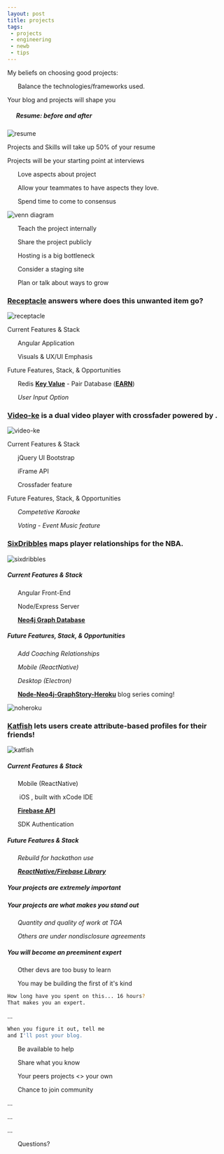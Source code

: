 ```yaml
---
layout: post
title: projects
tags:
 - projects
 - engineering
 - newb
 - tips
---
```


My beliefs on choosing good projects:

&nbsp; <i class="fa fa-balance-scale"></i> &nbsp; &nbsp; Balance the technologies/frameworks used.

Your blog and projects will shape you

##### &nbsp; <i class="fa fa-refresh"></i> &nbsp; &nbsp; Resume: before and after

<img src="resumes.png" alt="resume">

Projects and Skills will take up 50% of your resume

Projects will be your starting point at interviews

&nbsp; <i class="fa fa-heart-o"></i> &nbsp; &nbsp; Love aspects about project

&nbsp; <i class="fa fa-heartbeat"></i> &nbsp; &nbsp; Allow your teammates to have aspects they love.

&nbsp; <i class="fa fa-gears"></i> &nbsp; &nbsp; Spend time to come to consensus

<img src="venn.jpg" alt="venn diagram">

&nbsp; <i class="fa fa-exchange"></i> &nbsp; &nbsp; Teach the project internally

&nbsp; <i class="fa fa-users"></i> &nbsp; &nbsp; Share the project publicly

&nbsp; <i class="fa fa-filter"></i> &nbsp; &nbsp; Hosting is a big bottleneck

&nbsp; <i class="fa fa-clone"></i> &nbsp; &nbsp; Consider a staging site

&nbsp; <i class="fa fa-line-chart"></i> &nbsp; &nbsp; Plan or talk about ways to grow

### **<a href="http://receptacle-.herokuapp.com" target="_blank">Receptacle</a>** answers where does this unwanted item go?

<img src="receptacle.png" alt="receptacle">

Current Features & Stack

&nbsp; <i class="fa fa-check"></i> &nbsp; &nbsp; Angular Application

&nbsp; <i class="fa fa-check"></i> &nbsp; &nbsp; Visuals & UX/UI Emphasis

Future Features, Stack, & Opportunities

&nbsp; <i class="fa fa-thumb-tack"></i> &nbsp; &nbsp; Redis **<a href="http://thenewstack.io/why-the-redis-ecosystem-is-flourishing/">Key Value</a>** -  Pair Database (**<a href="https://www.airpair.com/express/posts/earn-stack">EARN</a>**)

&nbsp; <i class="fa fa-thumb-tack"></i> &nbsp; &nbsp; *User Input Option*

### **<a href="http://video-ke.com" target="_blank">Video-ke</a>** is a dual video player with crossfader powered by <i class="fa fa-youtube"></i>.

<img src="videoke.png" alt="video-ke">

Current Features & Stack

&nbsp; <i class="fa fa-check"></i> &nbsp; &nbsp; jQuery UI <i class="fa fa-twitter"></i> Bootstrap

&nbsp; <i class="fa fa-check"></i> &nbsp; &nbsp; <i class="fa fa-youtube"></i> iFrame API

&nbsp; <i class="fa fa-check"></i> &nbsp; &nbsp; Crossfader feature

Future Features, Stack, & Opportunities

&nbsp; <i class="fa fa-thumb-tack"></i> &nbsp; &nbsp; *Competetive Karoake*

&nbsp; <i class="fa fa-thumb-tack"></i> &nbsp; &nbsp; *Voting - Event Music feature*

### **<a href="http://sixdribbles.com" target="_blank">SixDribbles</a>** maps player relationships for the NBA.

<img src="sixdribbles.png" alt="sixdribbles">

##### Current Features & Stack

&nbsp; <i class="fa fa-check"></i> &nbsp; &nbsp; Angular Front-End

&nbsp; <i class="fa fa-check"></i> &nbsp; &nbsp; Node/Express Server

&nbsp; <i class="fa fa-check"></i> &nbsp; &nbsp; **<a href="http://localhost:7474" target="_blank">Neo4j Graph Database <i class="fa fa-share-alt-square"></i></a>**

##### Future Features, Stack, & Opportunities

&nbsp; <i class="fa fa-thumb-tack"></i> &nbsp; &nbsp; *Add Coaching Relationships*

&nbsp; <i class="fa fa-thumb-tack"></i> &nbsp; &nbsp; *Mobile (ReactNative)*

&nbsp; <i class="fa fa-thumb-tack"></i> &nbsp; &nbsp; *Desktop <i class="fa fa-linux"></i> <i class="fa fa-apple"></i> <i class="fa fa-windows"></i> (Electron)*

&nbsp; <i class="fa fa-thumb-tack"></i> &nbsp; &nbsp; **<a href="/node-neo4j" >Node-Neo4j-GraphStory-Heroku</a>** blog series coming!

<img src="noheroku.png" alt="noheroku">

### **<a href="http://katfish.me" target="_blank">Katfish</a>** lets users create attribute-based profiles for their friends!

<img src="katfish.jpg" alt="katfish">

##### Current Features & Stack

&nbsp; <i class="fa fa-check"></i> &nbsp; &nbsp; Mobile (ReactNative)

&nbsp; &nbsp; &nbsp; &nbsp;iOS <i class="fa fa-apple"></i>, built with xCode IDE

&nbsp; <i class="fa fa-check"></i> &nbsp; &nbsp;  **<a href=" https://katfish.firebaseio.com/" target="_blank">Firebase API <i class="fa fa-database"></i></a>**

&nbsp; <i class="fa fa-check"></i> &nbsp; &nbsp;<i class="fa fa-facebook-square"></i> SDK Authentication

##### Future Features & Stack

&nbsp; <i class="fa fa-thumb-tack"></i> &nbsp; &nbsp; *Rebuild for hackathon use*

&nbsp; <i class="fa fa-thumb-tack"></i> &nbsp; &nbsp; **<a href="https://disqus.com/by/chrissalam/" target="_blank">*ReactNative/Firebase <i class="fa fa-database"></i> Library*</a>**

##### Your projects are extremely important

##### Your projects are what makes you stand out

&nbsp; <i class="fa fa-slack"></i> &nbsp; &nbsp; *Quantity and quality of work at TGA*

&nbsp; <i class="fa fa-registered"></i> &nbsp; &nbsp; *Others are under nondisclosure agreements*

##### You will become an preeminent expert

&nbsp; <i class="fa fa-dollar"></i> &nbsp; &nbsp; Other devs are too busy to learn

&nbsp; <i class="fa fa-flag-checkered"></i> &nbsp; &nbsp; You may be building the first of it's kind

```bash
How long have you spent on this... 16 hours?
That makes you an expert.
```
...

```bash
When you figure it out, tell me
and I'll post your blog.
```

&nbsp; <i class="fa fa-comments"></i> &nbsp; &nbsp; Be available to help

&nbsp; <i class="fa fa-gift"></i> &nbsp; &nbsp; Share what you know

&nbsp; <i class="fa fa-user-plus"></i> &nbsp; &nbsp; Your peers projects <> your own

&nbsp; <i class="fa fa-coffee"></i> &nbsp; &nbsp; Chance to join community

...

...

...

&nbsp; <i class="fa fa-question-circle"></i> &nbsp; &nbsp; Questions?

